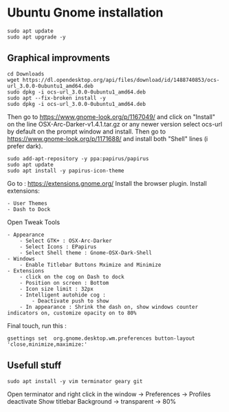 # Ubuntu Gnome installation

	sudo apt update
	sudo apt upgrade -y

## Graphical improvments

	cd Downloads
	wget https://dl.opendesktop.org/api/files/download/id/1488740853/ocs-url_3.0.0-0ubuntu1_amd64.deb
	sudo dpkg -i ocs-url_3.0.0-0ubuntu1_amd64.deb
	sudo apt --fix-broken install -y
	sudo dpkg -i ocs-url_3.0.0-0ubuntu1_amd64.deb

Then go to https://www.gnome-look.org/p/1167049/
and click on "Install" on the line OSX-Arc-Darker-v1.4.1.tar.gz or any newer version
select ocs-url by default on the prompt window and install.
Then go to https://www.gnome-look.org/p/1171688/
and install both "Shell" lines (i prefer dark).

	sudo add-apt-repository -y ppa:papirus/papirus
	sudo apt update
	sudo apt install -y papirus-icon-theme

Go to : https://extensions.gnome.org/
Install the browser plugin.
Install extensions:

	- User Themes
	- Dash to Dock

Open Tweak Tools

	- Appearance
		- Select GTK+ : OSX-Arc-Darker
		- Select Icons : EPapirus
		- Select Shell theme : Gnome-OSX-Dark-Shell
	- Windows
		- Enable Titlebar Buttons Mximize and Minimize
	- Extensions
		- click on the cog on Dash to dock
		- Position on screen : Bottom
		- Icon size limit : 32px
		- Intelligent autohide cog : 
			- Deactivate push to show
		- In appearance : Shrink the dash on, show windows counter indicators on, customize opacity on to 80%

Final touch, run this :

	gsettings set  org.gnome.desktop.wm.preferences button-layout 'close,minimize,maximize:'

## Usefull stuff

	sudo apt install -y vim terminator geary git

Open terminator and right click in the window -> Preferences -> Profiles
deactivate Show titlebar
Background -> transparent -> 80%




